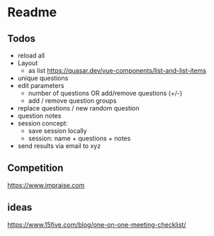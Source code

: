 # Readme

## Todos

- reload all
- Layout
  - as list https://quasar.dev/vue-components/list-and-list-items
- unique questions
- edit parameters
  - number of questions OR add/remove questions (+/-)
  - add / remove question groups
- replace questions / new random question
- question notes
- session concept:
  - save session locally
  - session: name + questions + notes
- send results via email to xyz

## Competition

https://www.impraise.com

## ideas

https://www.15five.com/blog/one-on-one-meeting-checklist/
